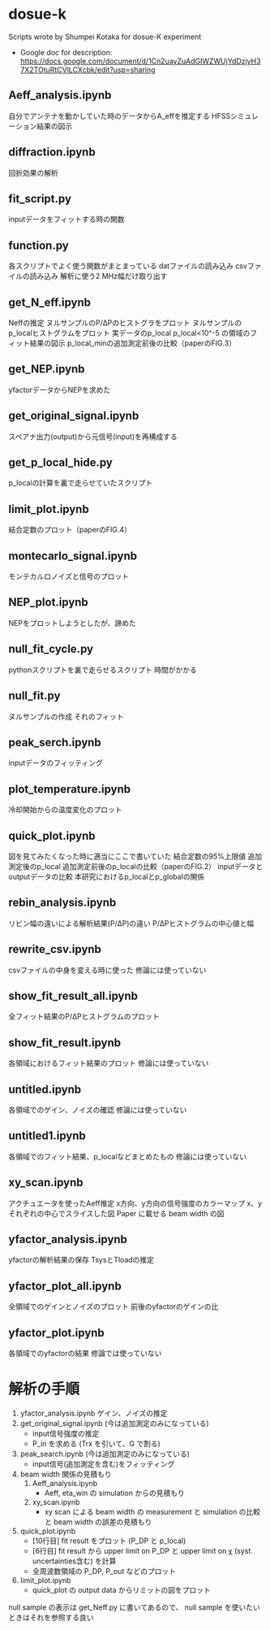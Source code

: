 # dosue-k
Scripts wrote by Shumpei Kotaka for dosue-K experiment

* Google doc for description: https://docs.google.com/document/d/1Cn2uayZuAdGIWZWUjYdDzjyH37X2TOtuRtCVlLCXcbk/edit?usp=sharing


Aeff\_analysis.ipynb
----------------
自分でアンテナを動かしていた時のデータからA\_effを推定する
HFSSシミュレーション結果の図示

diffraction.ipynb
----------------
回折効果の解析

fit\_script.py
----------------
inputデータをフィットする時の関数

function.py
----------------
各スクリプトでよく使う関数がまとまっている
datファイルの読み込み
csvファイルの読み込み
解析に使う2 MHz幅だけ取り出す

get\_N\_eff.ipynb
----------------
Neffの推定
ヌルサンプルのP/ΔPのヒストグラをプロット
ヌルサンプルのp\_localヒストグラムをプロット
実データのp\_local
p\_local<10^-5 の領域のフィット結果の図示
p\_local\_minの追加測定前後の比較（paperのFIG.3）

get\_NEP.ipynb
----------------
yfactorデータからNEPを求めた

get\_original\_signal.ipynb
----------------
スペアナ出力(output)から元信号(input)を再構成する

get\_p\_local\_hide.py
----------------
p\_localの計算を裏で走らせていたスクリプト

limit\_plot.ipynb
----------------
結合定数のプロット（paperのFIG.4）

montecarlo\_signal.ipynb
----------------
モンテカルロノイズと信号のプロット

NEP\_plot.ipynb
----------------
NEPをプロットしようとしたが、諦めた

null\_fit\_cycle.py
----------------
pythonスクリプトを裏で走らせるスクリプト
時間がかかる

null\_fit.py
----------------
ヌルサンプルの作成
それのフィット

peak\_serch.ipynb
----------------
inputデータのフィッティング

plot\_temperature.ipynb
----------------
冷却開始からの温度変化のプロット

quick\_plot.ipynb
----------------
図を見てみたくなった時に適当にここで書いていた
結合定数の95%上限値
追加測定後のp\_local
追加測定前後のp\_localの比較（paperのFIG.2）
inputデータとoutputデータの比較
本研究におけるp\_localとp\_globalの関係

rebin\_analysis.ipynb
----------------
リビン幅の違いによる解析結果(P/ΔP)の違い
P/ΔPヒストグラムの中心値と幅

rewrite\_csv.ipynb
----------------
csvファイルの中身を変える時に使った
修論には使っていない

show\_fit\_result\_all.ipynb
----------------
全フィット結果のP/ΔPヒストグラムのプロット

show\_fit\_result.ipynb
----------------
各領域におけるフィット結果のプロット
修論には使っていない

untitled.ipynb
----------------
各領域でのゲイン、ノイズの確認
修論には使っていない

untitled1.ipynb
----------------
各領域でのフィット結果、p\_localなどまとめたもの
修論には使っていない

xy\_scan.ipynb
----------------
アクチュエータを使ったAeff推定
x方向、y方向の信号強度のカラーマップ
x、yそれぞれの中心でスライスした図
Paper に載せる beam width の図

yfactor\_analysis.ipynb
----------------
yfactorの解析結果の保存
TsysとTloadの推定

yfactor\_plot\_all.ipynb
----------------
全領域でのゲインとノイズのプロット
前後のyfactorのゲインの比

yfactor\_plot.ipynb
----------------
各領域でのyfactorの結果
修論では使っていない



# 解析の手順

 1. yfactor\_analysis.ipynb
	ゲイン、ノイズの推定
 2. get\_original\_signal.ipynb
	(今は追加測定のみになっている)
	- input信号強度の推定
	- P\_in を求める (Trx を引いて、G で割る)
 4. peak\_search.ipynb
	(今は追加測定のみになっている)
	- input信号(追加測定を含む)をフィッティング
 5. beam width 関係の見積もり
 	1. Aeff\_analysis.ipynb
		- Aeff, eta_win の simulation からの見積もり
 	2. xy\_scan.ipynb
		- xy scan による beam width の measurement と simulation の比較
          	と beam width の誤差の見積もり
 5. quick\_plot.ipynb 
	- [10行目] fit result をプロット (P\_DP と p\_local)
	- [6行目] fit result から upper limit on P\_DP と upper limit on χ (syst. uncertainties含む) を計算
	- 全周波数領域の P\_DP, P\_out などのプロット
 6. limit\_plot.ipynb
	- quick\_plot の output data からリミットの図をプロット

null sample の表示は get\_Neff.py に書いてあるので、 null sample を使いたいときはそれを参照する良い

